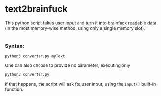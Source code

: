# text2brainfuck #

This python script takes user input and turn it into brainfuck readable data (in the most memory-wise method, using only a single memory slot).
<br><br>

### Syntax: ###
```python
python3 converter.py myText
```

One can also choose to provide no parameter, executing only
```python
python3 converter.py
```
if that heppens, the script will ask for user input, using the `input()` built-in function.